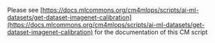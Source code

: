 Please see [https://docs.mlcommons.org/cm4mlops/scripts/ai-ml-datasets/get-dataset-imagenet-calibration](https://docs.mlcommons.org/cm4mlops/scripts/ai-ml-datasets/get-dataset-imagenet-calibration) for the documentation of this CM script
